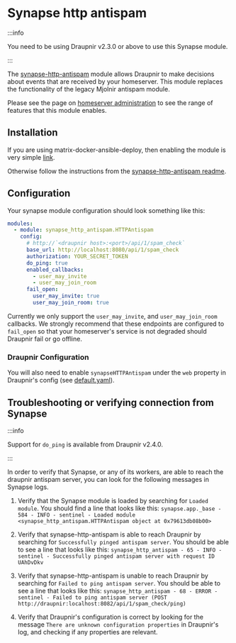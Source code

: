 # Synapse http antispam

:::info

You need to be using Draupnir v2.3.0 or above to use this Synapse module.

:::

The [synapse-http-antispam](https://github.com/maunium/synapse-http-antispam)
module allows Draupnir to make decisions about events that are received by your
homeserver. This module replaces the functionality of the legacy Mjolnir
antispam module.

Please see the page on [homeserver administration](./homeserver-administration)
to see the range of features that this module enables.

## Installation

If you are using matrix-docker-ansible-deploy, then enabling the module is very
simple
[link](https://github.com/spantaleev/matrix-docker-ansible-deploy/blob/master/docs/configuring-playbook-bot-draupnir.md#enabling-synapse-http-antispam-support).

Otherwise follow the instructions from the
[synapse-http-antispam readme](https://github.com/maunium/synapse-http-antispam).

## Configuration

Your synapse module configuration should look something like this:

```yaml
modules:
  - module: synapse_http_antispam.HTTPAntispam
    config:
      # http://`<draupnir host>:<port>/api/1/spam_check`
      base_url: http://localhost:8080/api/1/spam_check
      authorization: YOUR_SECRET_TOKEN
      do_ping: true
      enabled_callbacks:
        - user_may_invite
        - user_may_join_room
      fail_open:
        user_may_invite: true
        user_may_join_room: true
```

Currently we only support the `user_may_invite`, and `user_may_join_room`
callbacks. We strongly recommend that these endpoints are configured to
`fail_open` so that your homeserver's service is not degraded should Draupnir
fail or go offline.

### Draupnir Configuration

You will also need to enable `synapseHTTPAntispam` under the `web` property in
Draupnir's config (see
[default.yaml](https://github.com/the-draupnir-project/Draupnir/blob/main/config/default.yaml)).

## Troubleshooting or verifying connection from Synapse

:::info

Support for `do_ping` is available from Draupnir v2.4.0.

:::

In order to verify that Synapse, or any of its workers, are able to reach the
draupnir antispam server, you can look for the following messages in Synapse
logs.

1. Verify that the Synapse module is loaded by searching for `Loaded module`.
   You should find a line that looks like this:
   `synapse.app._base - 584 - INFO - sentinel - Loaded module <synapse_http_antispam.HTTPAntispam object at 0x79613db08b00>`

2. Verify that synapse-http-antispam is able to reach Draupnir by searching for
   `Successfully pinged antispam server`. You should be able to see a line that
   looks like this:
   `synapse_http_antispam - 65 - INFO - sentinel - Successfully pinged antispam server with request ID UAhDvDkv`

3. Verify that synapse-http-antispam is unable to reach Draupnir by searching
   for `Failed to ping antispam server`. You should be able to see a line that
   looks like this:
   `synapse_http_antispam - 68 - ERROR - sentinel - Failed to ping antispam server (POST http://draupnir:localhost:8082/api/1/spam_check/ping)`

4. Verify that Draupnir's configuration is correct by looking for the message
   `There are unknown configuration properties` in Draupnir's log, and checking
   if any properties are relevant.
